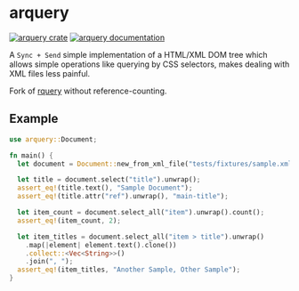 # arquery

[![arquery crate](https://img.shields.io/crates/v/arquery.svg)](https://crates.io/crates/arquery)
[![arquery documentation](https://docs.rs/arquery/badge.svg)](https://docs.rs/arquery)

A `Sync + Send` simple implementation of a HTML/XML DOM tree which allows simple operations
like querying by CSS selectors, makes dealing with XML files less painful.

Fork of [rquery](https://github.com/yggie/rquery) without reference-counting.

## Example

```rust
use arquery::Document;

fn main() {
  let document = Document::new_from_xml_file("tests/fixtures/sample.xml").unwrap();

  let title = document.select("title").unwrap();
  assert_eq!(title.text(), "Sample Document");
  assert_eq!(title.attr("ref").unwrap(), "main-title");

  let item_count = document.select_all("item").unwrap().count();
  assert_eq!(item_count, 2);

  let item_titles = document.select_all("item > title").unwrap()
    .map(|element| element.text().clone())
    .collect::<Vec<String>>()
    .join(", ");
  assert_eq!(item_titles, "Another Sample, Other Sample");
}
```
